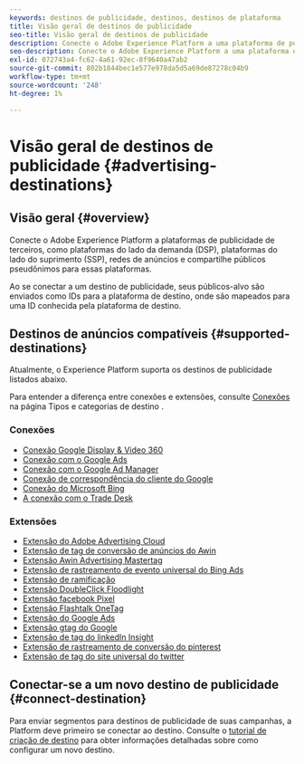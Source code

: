 ```yaml
---
keywords: destinos de publicidade, destinos, destinos de plataforma
title: Visão geral de destinos de publicidade
seo-title: Visão geral de destinos de publicidade
description: Conecte o Adobe Experience Platform a uma plataforma de publicidade de terceiros (por exemplo, DSP, rede de anúncios, SSP) e compartilhe públicos-alvo pseudônimos nessas plataformas.
seo-description: Conecte o Adobe Experience Platform a uma plataforma de publicidade de terceiros (por exemplo, DSP, rede de anúncios, SSP) e compartilhe públicos-alvo pseudônimos nessas plataformas.
exl-id: 072743a4-fc62-4a61-92ec-8f9640a47ab2
source-git-commit: 802b1844bec1e577e978da5d5a69de87278c04b9
workflow-type: tm+mt
source-wordcount: '248'
ht-degree: 1%

---
```


# Visão geral de destinos de publicidade {#advertising-destinations}

## Visão geral {#overview}

Conecte o Adobe Experience Platform a plataformas de publicidade de terceiros, como plataformas do lado da demanda (DSP), plataformas do lado do suprimento (SSP), redes de anúncios e compartilhe públicos pseudônimos para essas plataformas.

Ao se conectar a um destino de publicidade, seus públicos-alvo são enviados como IDs para a plataforma de destino, onde são mapeados para uma ID conhecida pela plataforma de destino.

## Destinos de anúncios compatíveis {#supported-destinations}

Atualmente, o Experience Platform suporta os destinos de publicidade listados abaixo.

Para entender a diferença entre conexões e extensões, consulte [Conexões](../../destination-types.md#connections) na página Tipos e categorias de destino .

### Conexões

* [Conexão Google Display &amp; Video 360](google-dv360.md)
* [Conexão com o Google Ads](google-ads-destination.md)
* [Conexão com o Google Ad Manager](google-ad-manager.md)
* [Conexão de correspondência do cliente do Google](google-customer-match.md)
* [Conexão do Microsoft Bing](bing.md)
* [A conexão com o Trade Desk](tradedesk.md)

### Extensões

* [Extensão do Adobe Advertising Cloud](adobe-advertising-cloud.md)
* [Extensão de tag de conversão de anúncios do Awin](awin-conversiontag.md)
* [Extensão Awin Advertising Mastertag](awin-mastertag.md)
* [Extensão de rastreamento de evento universal do Bing Ads](bing-ads.md)
* [Extensão de ramificação](branch.md)
* [Extensão DoubleClick Floodlight](doubleclick-floodlight.md)
* [Extensão facebook Pixel](facebook-pixel.md)
* [Extensão Flashtalk OneTag](flashtalking.md)
* [Extensão do Google Ads](google-ads-extension.md)
* [Extensão gtag do Google](gtag-advertising.md)
* [Extensão de tag do linkedIn Insight](linkedin.md)
* [Extensão de rastreamento de conversão do pinterest](pinterest.md)
* [Extensão de tag do site universal do twitter](twitter-uwt.md)

## Conectar-se a um novo destino de publicidade {#connect-destination}

Para enviar segmentos para destinos de publicidade de suas campanhas, a Platform deve primeiro se conectar ao destino. Consulte o [tutorial de criação de destino](../../ui/connect-destination.md) para obter informações detalhadas sobre como configurar um novo destino.
